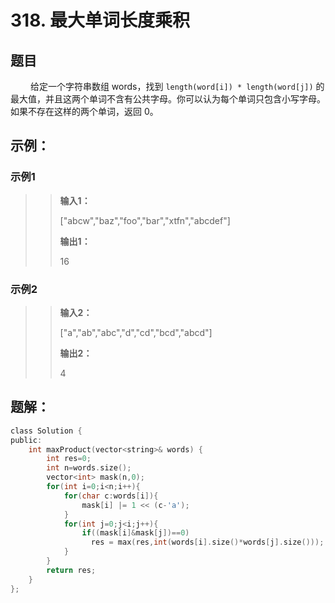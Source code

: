 # 318. 最大单词长度乘积
## 题目
&emsp;&emsp; 给定一个字符串数组 words，找到 ```length(word[i]) * length(word[j])``` 的最大值，并且这两个单词不含有公共字母。你可以认为每个单词只包含小写字母。如果不存在这样的两个单词，返回 0。

## 示例：
### **示例1**
>> **输入1：**
>>
>> ["abcw","baz","foo","bar","xtfn","abcdef"]
>>
>> **输出1：**
>>
>> 16

### **示例2**
>> **输入2：**
>>
>> ["a","ab","abc","d","cd","bcd","abcd"]
>>
>> **输出2：**
>>
>> 4

## 题解：

```C
class Solution {
public:
    int maxProduct(vector<string>& words) {
        int res=0;
        int n=words.size();
        vector<int> mask(n,0);
        for(int i=0;i<n;i++){
            for(char c:words[i]){
                mask[i] |= 1 << (c-'a');
            }
            for(int j=0;j<i;j++){
                if((mask[i]&mask[j])==0)
                  res = max(res,int(words[i].size()*words[j].size()));
            }
        }
        return res;
    }
};
```
